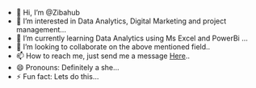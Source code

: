 - 👋 Hi, I’m @Zibahub
- 👀 I’m interested in Data Analytics,  Digital Marketing and project management...
- 🌱 I’m currently learning Data Analytics using Ms Excel and PowerBi ...
- 💞️ I’m looking to collaborate on the above mentioned field..
- 📫 How to reach me, just send me a message  [Here](https://www.facebook.com/GabrielHannahAdegbite)..
- 😄 Pronouns: Definitely a she...
- ⚡ Fun fact: Lets do this...

<!---
Zibahub/Zibahub is a ✨ special ✨ repository because its `README.md` (this file) appears on your GitHub profile.
You can click the Preview link to take a look at your changes.
--->
